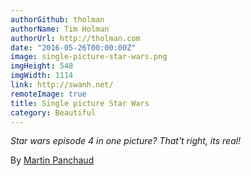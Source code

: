 ```yaml
---
authorGithub: tholman
authorName: Tim Holman
authorUrl: http://tholman.com
date: "2016-05-26T00:00:00Z"
image: single-picture-star-wars.png
imgHeight: 548
imgWidth: 1114
link: http://swanh.net/
remoteImage: true
title: Single picture Star Wars
category: Beautiful
---
```


_Star wars episode 4 in one picture? That't right, its real!_

By [Martin Panchaud](http://www.martinpanchaud.ch/)
